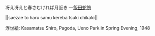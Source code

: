 冴え冴えと春さむければ月近き
—[飯田蛇笏](https://ja.wikipedia.org/wiki/飯田蛇笏)

||saezae to haru samu kereba tsuki chikaki||

浮世絵: Kasamatsu Shiro, Pagoda, Ueno Park in Spring Evening, 1948